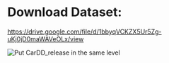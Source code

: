 # Download Dataset:
https://drive.google.com/file/d/1bbyqVCKZX5Ur5Zg-uKj0jD0maWAVeOLx/view


![Put CarDD_release in the same level]([https://myoctocat.com/assets/images/base-octocat.svg](https://github.com/rogerhsiehh/ADA-Project/blob/main/info/Screenshot%202024-12-23%20at%2011.20.51.png))
